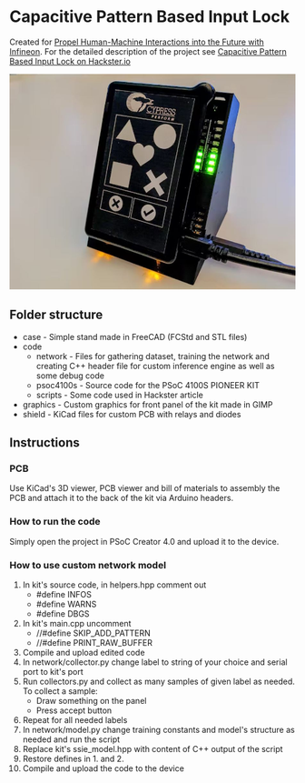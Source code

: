 #  Capacitive Pattern Based Input Lock

Created for [Propel Human-Machine Interactions into the Future
with Infineon](https://www.hackster.io/contests/capsense). For the detailed description of the project see [Capacitive Pattern Based Input Lock on Hackster.io](https://www.hackster.io/Tai-Min/capacitive-pattern-based-input-lock-50ced4)

![Project's image](media/img.jpg)

## Folder structure
* case - Simple stand made in FreeCAD (FCStd and STL files)
* code
    * network - Files for gathering dataset, training the network and creating C++ header file for custom inference engine as well as some debug code
    * psoc4100s - Source code for the PSoC 4100S PIONEER KIT
    * scripts - Some code used in Hackster article
* graphics - Custom graphics for front panel of the kit made in GIMP
* shield - KiCad files for custom PCB with relays and diodes

## Instructions
### PCB
Use KiCad's 3D viewer, PCB viewer and bill of materials to assembly the PCB and attach it to the back of the kit via Arduino headers.

### How to run the code
Simply open the project in PSoC Creator 4.0 and upload it to the device.

### How to use custom network model
1. In kit's source code, in helpers.hpp comment out
    * #define INFOS
    * #define WARNS
    * #define DBGS
2. In kit's main.cpp uncomment 
    * //#define SKIP_ADD_PATTERN
    * //#define PRINT_RAW_BUFFER
3. Compile and upload edited code
4. In network/collector.py change label to string of your choice and serial port to kit's port
5. Run collectors.py and collect as many samples of given label as needed. To collect a sample:
    * Draw something on the panel
    * Press accept button
6. Repeat for all needed labels
7. In network/model.py change training constants and model's structure as needed and run the script
8. Replace kit's ssie_model.hpp with content of C++ output of the script 
9. Restore defines in 1. and 2.
10. Compile and upload the code to the device